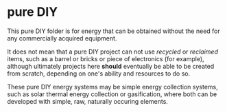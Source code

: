 pure DIY
========

This pure DIY folder is for energy that can be obtained without the need for any commercially acquired equipment.


It does not mean that a pure DIY project can not use *recycled* or *reclaimed* items, such as a barrel or bricks or piece of electronics (for example), although ultimately projects here **should** eventually be able to be created from scratch, depending on one's ability and resources to do so.

These pure DIY energy systems may be simple energy collection systems, such as solar thermal energy collection or gasification, where both can be developed with simple, raw, naturally occuring elements.
